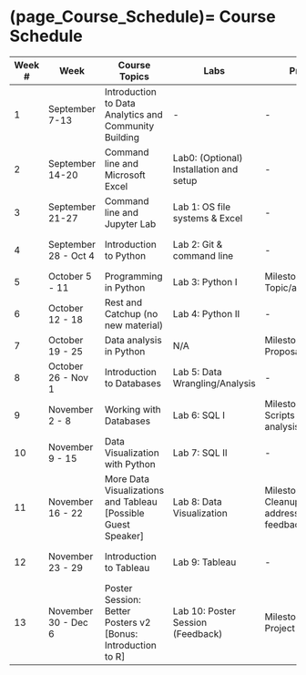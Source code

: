 (page_Course_Schedule)=
Course Schedule
=======================

| Week # | Week                 | Course Topics                                                 | Labs                                    | Project                                      | Test                                   |
| ------ | -------------------- | ------------------------------------------------------------- | --------------------------------------- | -------------------------------------------- | -------------------------------------- |
| 1      | September 7-13       | Introduction to Data Analytics and Community Building         | -                                       | -                                            | -                                      |
| 2      | September 14-20      | Command line and Microsoft Excel                              | Lab0: (Optional) Installation and setup | -                                            | -                                      |
| 3      | September 21-27      | Command line and Jupyter Lab                                  | Lab 1: OS file systems & Excel          | -                                            | -                                      |
| 4      | September 28 - Oct 4 | Introduction to Python                                        | Lab 2: Git & command line               | -                                            | Test 1: Git; OS and Excel              |
| 5      | October 5 - 11       | Programming in Python                                         | Lab 3: Python I                         | Milestone 1: Topic/area/dataset              | -                                      |
| 6      | October 12 - 18      | Rest and Catchup (no new material)                            | Lab 4: Python II                        | -                                            | Test 2: Python                         |
| 7      | October 19 - 25      | Data analysis in Python                                       | N/A                                     | Milestone 2: Proposal                        | -                                      |
| 8      | October 26 - Nov 1   | Introduction to Databases                                     | Lab 5: Data Wrangling/Analysis          | -                                            | Test 3: Python and Pandas              |
| 9      | November 2 - 8       | Working with Databases                                        | Lab 6: SQL I                            | Milestone 3: Scripts and analysis            | -                                      |
| 10     | November 9 - 15      | Data Visualization with Python                                | Lab 7: SQL II                           | -                                            | Test 4: Databases                      |
| 11     | November 16 - 22     | More Data Visualizations and Tableau [Possible Guest Speaker] | Lab 8: Data Visualization               | Milestone 4: Cleanup and addressing feedback | -                                      |
| 12     | November 23 - 29     | Introduction to Tableau                                       | Lab 9: Tableau                          | -                                            | Test 5: Data Visualization and Tableau |
| 13     | November 30 - Dec 6  | Poster Session: Better Posters v2 [Bonus: Introduction to R]  | Lab 10: Poster Session (Feedback)       | Milestone 5: Final Project                   | -                                      |